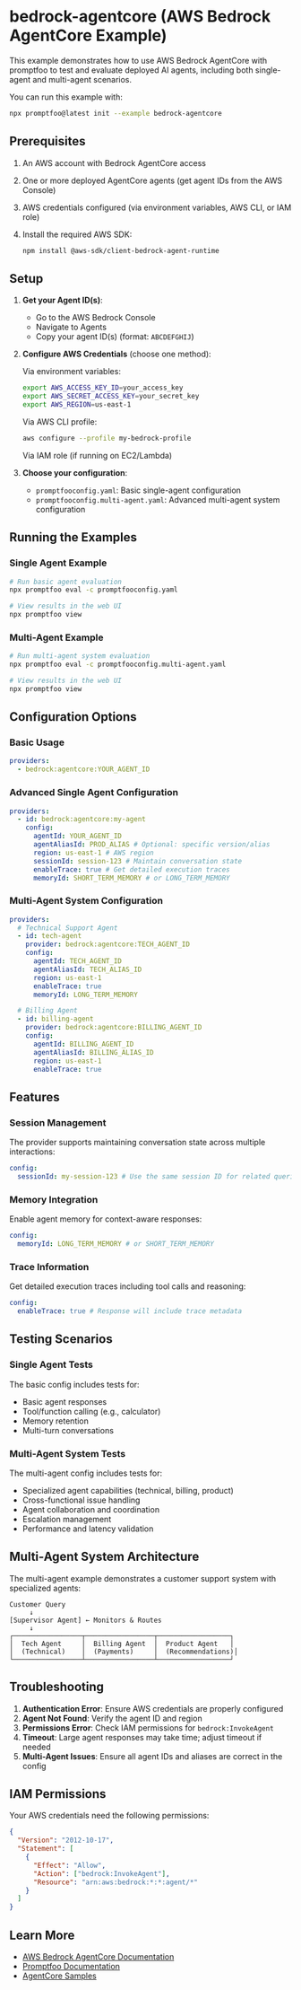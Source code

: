 # bedrock-agentcore (AWS Bedrock AgentCore Example)

This example demonstrates how to use AWS Bedrock AgentCore with promptfoo to test and evaluate deployed AI agents, including both single-agent and multi-agent scenarios.

You can run this example with:

```bash
npx promptfoo@latest init --example bedrock-agentcore
```

## Prerequisites

1. An AWS account with Bedrock AgentCore access
2. One or more deployed AgentCore agents (get agent IDs from the AWS Console)
3. AWS credentials configured (via environment variables, AWS CLI, or IAM role)
4. Install the required AWS SDK:

   ```bash
   npm install @aws-sdk/client-bedrock-agent-runtime
   ```

## Setup

1. **Get your Agent ID(s)**:
   - Go to the AWS Bedrock Console
   - Navigate to Agents
   - Copy your agent ID(s) (format: `ABCDEFGHIJ`)

2. **Configure AWS Credentials** (choose one method):

   Via environment variables:

   ```bash
   export AWS_ACCESS_KEY_ID=your_access_key
   export AWS_SECRET_ACCESS_KEY=your_secret_key
   export AWS_REGION=us-east-1
   ```

   Via AWS CLI profile:

   ```bash
   aws configure --profile my-bedrock-profile
   ```

   Via IAM role (if running on EC2/Lambda)

3. **Choose your configuration**:
   - `promptfooconfig.yaml`: Basic single-agent configuration
   - `promptfooconfig.multi-agent.yaml`: Advanced multi-agent system configuration

## Running the Examples

### Single Agent Example

```bash
# Run basic agent evaluation
npx promptfoo eval -c promptfooconfig.yaml

# View results in the web UI
npx promptfoo view
```

### Multi-Agent Example

```bash
# Run multi-agent system evaluation
npx promptfoo eval -c promptfooconfig.multi-agent.yaml

# View results in the web UI
npx promptfoo view
```

## Configuration Options

### Basic Usage

```yaml
providers:
  - bedrock:agentcore:YOUR_AGENT_ID
```

### Advanced Single Agent Configuration

```yaml
providers:
  - id: bedrock:agentcore:my-agent
    config:
      agentId: YOUR_AGENT_ID
      agentAliasId: PROD_ALIAS # Optional: specific version/alias
      region: us-east-1 # AWS region
      sessionId: session-123 # Maintain conversation state
      enableTrace: true # Get detailed execution traces
      memoryId: SHORT_TERM_MEMORY # or LONG_TERM_MEMORY
```

### Multi-Agent System Configuration

```yaml
providers:
  # Technical Support Agent
  - id: tech-agent
    provider: bedrock:agentcore:TECH_AGENT_ID
    config:
      agentId: TECH_AGENT_ID
      agentAliasId: TECH_ALIAS_ID
      region: us-east-1
      enableTrace: true
      memoryId: LONG_TERM_MEMORY

  # Billing Agent
  - id: billing-agent
    provider: bedrock:agentcore:BILLING_AGENT_ID
    config:
      agentId: BILLING_AGENT_ID
      agentAliasId: BILLING_ALIAS_ID
      region: us-east-1
      enableTrace: true
```

## Features

### Session Management

The provider supports maintaining conversation state across multiple interactions:

```yaml
config:
  sessionId: my-session-123 # Use the same session ID for related queries
```

### Memory Integration

Enable agent memory for context-aware responses:

```yaml
config:
  memoryId: LONG_TERM_MEMORY # or SHORT_TERM_MEMORY
```

### Trace Information

Get detailed execution traces including tool calls and reasoning:

```yaml
config:
  enableTrace: true # Response will include trace metadata
```

## Testing Scenarios

### Single Agent Tests

The basic config includes tests for:

- Basic agent responses
- Tool/function calling (e.g., calculator)
- Memory retention
- Multi-turn conversations

### Multi-Agent System Tests

The multi-agent config includes tests for:

- Specialized agent capabilities (technical, billing, product)
- Cross-functional issue handling
- Agent collaboration and coordination
- Escalation management
- Performance and latency validation

## Multi-Agent System Architecture

The multi-agent example demonstrates a customer support system with specialized agents:

```text
Customer Query
     ↓
[Supervisor Agent] ← Monitors & Routes
     ↓
┌─────────────────┬─────────────────┬──────────────────┐
│  Tech Agent     │  Billing Agent  │  Product Agent   │
│  (Technical)    │  (Payments)     │  (Recommendations)│
└─────────────────┴─────────────────┴──────────────────┘
```

## Troubleshooting

1. **Authentication Error**: Ensure AWS credentials are properly configured
2. **Agent Not Found**: Verify the agent ID and region
3. **Permissions Error**: Check IAM permissions for `bedrock:InvokeAgent`
4. **Timeout**: Large agent responses may take time; adjust timeout if needed
5. **Multi-Agent Issues**: Ensure all agent IDs and aliases are correct in the config

## IAM Permissions

Your AWS credentials need the following permissions:

```json
{
  "Version": "2012-10-17",
  "Statement": [
    {
      "Effect": "Allow",
      "Action": ["bedrock:InvokeAgent"],
      "Resource": "arn:aws:bedrock:*:*:agent/*"
    }
  ]
}
```

## Learn More

- [AWS Bedrock AgentCore Documentation](https://docs.aws.amazon.com/bedrock/latest/userguide/agents.html)
- [Promptfoo Documentation](https://promptfoo.dev/docs/providers/bedrock/)
- [AgentCore Samples](https://github.com/awslabs/amazon-bedrock-agentcore-samples)
